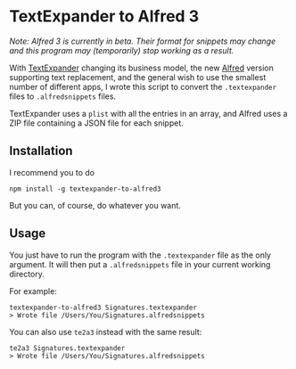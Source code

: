 # TextExpander to Alfred 3

*Note: Alfred 3 is currently in beta. Their format for snippets may change and this program may (temporarily) stop working as a result.*

With [TextExpander](https://smilesoftware.com/textexpander) changing its business model, the new [Alfred](https://www.alfredapp.com/) version supporting text replacement, and the general wish to use the smallest number of different apps, I wrote this script to convert the `.textexpander` files to `.alfredsnippets` files.

TextExpander uses a `plist` with all the entries in an array, and Alfred uses a ZIP file containing a JSON file for each snippet.

## Installation

I recommend you to do

```
npm install -g textexpander-to-alfred3
```

But you can, of course, do whatever you want.

## Usage

You just have to run the program with the `.textexpander` file as the only argument. It will then put a `.alfredsnippets` file in your current working directory.

For example:

```
textexpander-to-alfred3 Signatures.textexpander
> Wrote file /Users/You/Signatures.alfredsnippets
```

You can also use `te2a3` instead with the same result:

```
te2a3 Signatures.textexpander
> Wrote file /Users/You/Signatures.alfredsnippets
```
